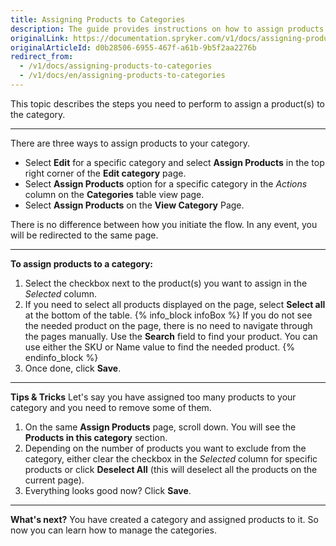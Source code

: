```yaml
---
title: Assigning Products to Categories
description: The guide provides instructions on how to assign products to the category in the Back Office.
originalLink: https://documentation.spryker.com/v1/docs/assigning-products-to-categories
originalArticleId: d0b28506-6955-467f-a61b-9b5f2aa2276b
redirect_from:
  - /v1/docs/assigning-products-to-categories
  - /v1/docs/en/assigning-products-to-categories
---
```


This topic describes the steps you need to perform to assign a product(s) to the category.
***
There are three ways to assign products to your category. 

* Select **Edit** for a specific category and select **Assign Products** in the top right corner of the **Edit category** page.
* Select **Assign Products** option for a specific category in the _Actions_ column on the **Categories** table view page.
* Select **Assign Products** on the **View Category** Page.

There is no difference between how you initiate the flow. In any event, you will be redirected to the same page.
***
**To assign products to a category:**
1. Select the checkbox next to the product(s) you want to assign in the _Selected_ column.
2. If you need to select all products displayed on the page, select **Select all** at the bottom of the table. 
    {% info_block infoBox %}
If you do not see the needed product on the page, there is no need to navigate through the pages manually. Use the **Search** field to find your product. You can use either the SKU or Name value to find the needed product.
{% endinfo_block %}
3. Once done, click **Save**.

* * *
**Tips & Tricks**
Let's say you have assigned too many products to your category and you need to remove some of them. 
1. On the same **Assign Products** page, scroll down. You will see the **Products in this category** section. 
2. Depending on the number of products you want to exclude from the category, either clear the checkbox in the _Selected_ column for specific products or click **Deselect All** (this will deselect all the products on the current page). 
3. Everything looks good now? Click **Save**.

***
**What's next?**
You have created a category and assigned products to it. So now you can learn how to manage the categories.


